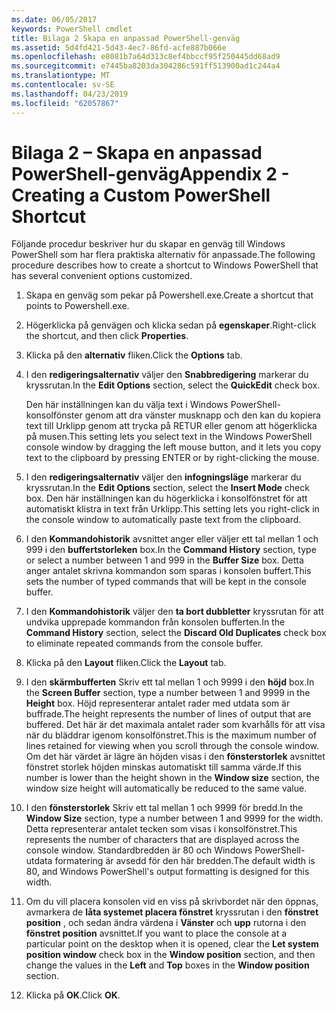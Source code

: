 ```yaml
---
ms.date: 06/05/2017
keywords: PowerShell cmdlet
title: Bilaga 2 Skapa en anpassad PowerShell-genväg
ms.assetid: 5d4fd421-5d43-4ec7-86fd-acfe887b066e
ms.openlocfilehash: e8081b7a64d313c8ef4bbccf95f250445dd68ad9
ms.sourcegitcommit: e7445ba8203da304286c591ff513900ad1c244a4
ms.translationtype: MT
ms.contentlocale: sv-SE
ms.lasthandoff: 04/23/2019
ms.locfileid: "62057867"
---
```

# <a name="appendix-2---creating-a-custom-powershell-shortcut"></a><span data-ttu-id="d9b93-103">Bilaga 2 – Skapa en anpassad PowerShell-genväg</span><span class="sxs-lookup"><span data-stu-id="d9b93-103">Appendix 2 - Creating a Custom PowerShell Shortcut</span></span>

<span data-ttu-id="d9b93-104">Följande procedur beskriver hur du skapar en genväg till Windows PowerShell som har flera praktiska alternativ för anpassade.</span><span class="sxs-lookup"><span data-stu-id="d9b93-104">The following procedure describes how to create a shortcut to Windows PowerShell that has several convenient options customized.</span></span>

1. <span data-ttu-id="d9b93-105">Skapa en genväg som pekar på Powershell.exe.</span><span class="sxs-lookup"><span data-stu-id="d9b93-105">Create a shortcut that points to Powershell.exe.</span></span>

2. <span data-ttu-id="d9b93-106">Högerklicka på genvägen och klicka sedan på **egenskaper**.</span><span class="sxs-lookup"><span data-stu-id="d9b93-106">Right-click the shortcut, and then click **Properties**.</span></span>

3. <span data-ttu-id="d9b93-107">Klicka på den **alternativ** fliken.</span><span class="sxs-lookup"><span data-stu-id="d9b93-107">Click the **Options** tab.</span></span>

4. <span data-ttu-id="d9b93-108">I den **redigeringsalternativ** väljer den **Snabbredigering** markerar du kryssrutan.</span><span class="sxs-lookup"><span data-stu-id="d9b93-108">In the **Edit Options** section, select the **QuickEdit** check box.</span></span>

    <span data-ttu-id="d9b93-109">Den här inställningen kan du välja text i Windows PowerShell-konsolfönster genom att dra vänster musknapp och den kan du kopiera text till Urklipp genom att trycka på RETUR eller genom att högerklicka på musen.</span><span class="sxs-lookup"><span data-stu-id="d9b93-109">This setting lets you select text in the Windows PowerShell console window by dragging the left mouse button, and it lets you copy text to the clipboard by pressing ENTER or by right-clicking the mouse.</span></span>

5. <span data-ttu-id="d9b93-110">I den **redigeringsalternativ** väljer den **infogningsläge** markerar du kryssrutan.</span><span class="sxs-lookup"><span data-stu-id="d9b93-110">In the **Edit Options** section, select the **Insert Mode** check box.</span></span> <span data-ttu-id="d9b93-111">Den här inställningen kan du högerklicka i konsolfönstret för att automatiskt klistra in text från Urklipp.</span><span class="sxs-lookup"><span data-stu-id="d9b93-111">This setting lets you right-click in the console window to automatically paste text from the clipboard.</span></span>

6. <span data-ttu-id="d9b93-112">I den **Kommandohistorik** avsnittet anger eller väljer ett tal mellan 1 och 999 i den **buffertstorleken** box.</span><span class="sxs-lookup"><span data-stu-id="d9b93-112">In the **Command History** section, type or select a number between 1 and 999 in the **Buffer Size** box.</span></span> <span data-ttu-id="d9b93-113">Detta anger antalet skrivna kommandon som sparas i konsolen buffert.</span><span class="sxs-lookup"><span data-stu-id="d9b93-113">This sets the number of typed commands that will be kept in the console buffer.</span></span>

7. <span data-ttu-id="d9b93-114">I den **Kommandohistorik** väljer den **ta bort dubbletter** kryssrutan för att undvika upprepade kommandon från konsolen bufferten.</span><span class="sxs-lookup"><span data-stu-id="d9b93-114">In the **Command History** section, select the **Discard Old Duplicates** check box to eliminate repeated commands from the console buffer.</span></span>

8. <span data-ttu-id="d9b93-115">Klicka på den **Layout** fliken.</span><span class="sxs-lookup"><span data-stu-id="d9b93-115">Click the **Layout** tab.</span></span>

9. <span data-ttu-id="d9b93-116">I den **skärmbufferten** Skriv ett tal mellan 1 och 9999 i den **höjd** box.</span><span class="sxs-lookup"><span data-stu-id="d9b93-116">In the **Screen Buffer** section, type a number between 1 and 9999 in the **Height** box.</span></span> <span data-ttu-id="d9b93-117">Höjd representerar antalet rader med utdata som är buffrade.</span><span class="sxs-lookup"><span data-stu-id="d9b93-117">The height represents the number of lines of output that are buffered.</span></span> <span data-ttu-id="d9b93-118">Det här är det maximala antalet rader som kvarhålls för att visa när du bläddrar igenom konsolfönstret.</span><span class="sxs-lookup"><span data-stu-id="d9b93-118">This is the maximum number of lines retained for viewing when you scroll through the console window.</span></span> <span data-ttu-id="d9b93-119">Om det här värdet är lägre än höjden visas i den **fönsterstorlek** avsnittet fönstret storlek höjden minskas automatiskt till samma värde.</span><span class="sxs-lookup"><span data-stu-id="d9b93-119">If this number is lower than the height shown in the **Window size** section, the window size height will automatically be reduced to the same value.</span></span>

10. <span data-ttu-id="d9b93-120">I den **fönsterstorlek** Skriv ett tal mellan 1 och 9999 för bredd.</span><span class="sxs-lookup"><span data-stu-id="d9b93-120">In the **Window Size** section, type a number between 1 and 9999 for the width.</span></span> <span data-ttu-id="d9b93-121">Detta representerar antalet tecken som visas i konsolfönstret.</span><span class="sxs-lookup"><span data-stu-id="d9b93-121">This represents the number of characters that are displayed across the console window.</span></span> <span data-ttu-id="d9b93-122">Standardbredden är 80 och Windows PowerShell-utdata formatering är avsedd för den här bredden.</span><span class="sxs-lookup"><span data-stu-id="d9b93-122">The default width is 80, and Windows PowerShell's output formatting is designed for this width.</span></span>

11. <span data-ttu-id="d9b93-123">Om du vill placera konsolen vid en viss på skrivbordet när den öppnas, avmarkera de **låta systemet placera fönstret** kryssrutan i den **fönstret position** , och sedan ändra värdena i  **Vänster** och **upp** rutorna i den **fönstret position** avsnittet.</span><span class="sxs-lookup"><span data-stu-id="d9b93-123">If you want to place the console at a particular point on the desktop when it is opened, clear the **Let system position window** check box in the **Window position** section, and then change the values in the **Left** and **Top** boxes in the **Window position** section.</span></span>

12. <span data-ttu-id="d9b93-124">Klicka på **OK**.</span><span class="sxs-lookup"><span data-stu-id="d9b93-124">Click **OK**.</span></span>
